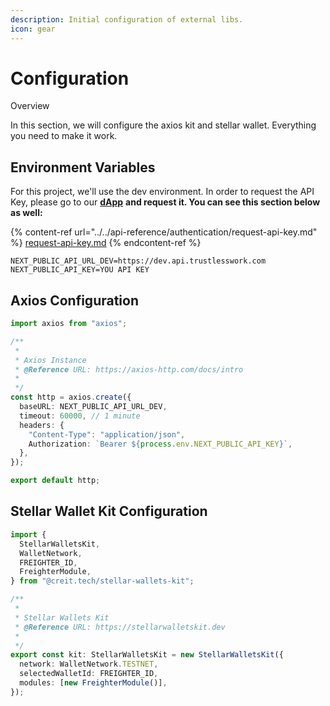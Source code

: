 ```yaml
---
description: Initial configuration of external libs.
icon: gear
---
```


# Configuration

Overview

In this section, we will configure the axios kit and stellar wallet. Everything you need to make it work.



## Environment Variables

For this project, we'll use the dev environment. In order to request the API Key, please go to our  [**dApp**](https://dapp.dev.trustlesswork.com) **and request it. You can see this section below as well:**

{% content-ref url="../../api-reference/authentication/request-api-key.md" %}
[request-api-key.md](../../api-reference/authentication/request-api-key.md)
{% endcontent-ref %}

```markup
NEXT_PUBLIC_API_URL_DEV=https://dev.api.trustlesswork.com
NEXT_PUBLIC_API_KEY=YOU API KEY
```



## Axios Configuration

```typescript
import axios from "axios";

/**
 *
 * Axios Instance
 * @Reference URL: https://axios-http.com/docs/intro
 *
 */
const http = axios.create({
  baseURL: NEXT_PUBLIC_API_URL_DEV,
  timeout: 60000, // 1 minute
  headers: {
    "Content-Type": "application/json",
    Authorization: `Bearer ${process.env.NEXT_PUBLIC_API_KEY}`,
  },
});

export default http;

```



## Stellar Wallet Kit Configuration

```typescript
import {
  StellarWalletsKit,
  WalletNetwork,
  FREIGHTER_ID,
  FreighterModule,
} from "@creit.tech/stellar-wallets-kit";

/**
 *
 * Stellar Wallets Kit
 * @Reference URL: https://stellarwalletskit.dev
 *
 */
export const kit: StellarWalletsKit = new StellarWalletsKit({
  network: WalletNetwork.TESTNET,
  selectedWalletId: FREIGHTER_ID,
  modules: [new FreighterModule()],
});

```

